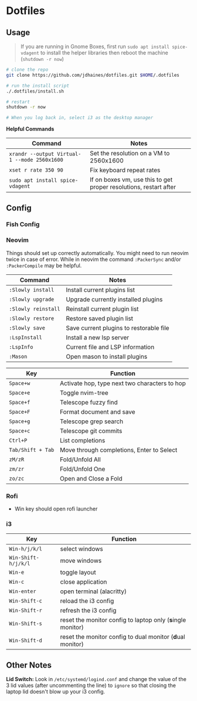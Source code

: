 
# Dotfiles

## Usage

>If you are running in Gnome Boxes, first run `sudo apt install spice-vdagent` to install the helper libraries then reboot the machine (`shutdown -r now`)

```bash
# clone the repo
git clone https://github.com/jdhaines/dotfiles.git $HOME/.dotfiles

# run the install script
./.dotfiles/install.sh

# restart
shutdown -r now

# When you log back in, select i3 as the desktop manager
```

**Helpful Commands**

|Command|Notes|
|---|---|
|`xrandr --output Virtual-1 --mode 2560x1600`|Set the resolution on a VM to 2560x1600|
|`xset r rate 350 90`|Fix keyboard repeat rates|
|`sudo apt install spice-vdagent`|If on boxes vm, use this to get proper resolutions, restart after|

## Config

### Fish Config

### Neovim

Things should set up correctly automatically.  You might need to run neovim twice in case of error.  While in neovim the command `:PackerSync` and/or `:PackerCompile` may be helpful.

|Command|Notes|
|---|---|
|`:Slowly install`|Install current plugins list|
|`:Slowly upgrade`|Upgrade currently installed plugins|
|`:Slowly reinstall`|Reinstall current plugin list|
|`:Slowly restore`|Restore saved plugin list|
|`:Slowly save`|Save current plugins to restorable file|
|`:LspInstall`|Install a new lsp server|
|`:LspInfo`|Current file and LSP information|
|`:Mason`|Open mason to install plugins|

|Key|Function|
|---|---|
|`Space+w`|Activate hop, type next two characters to hop|
|`Space+e`|Toggle nvim-tree|
|`Space+f`|Telescope fuzzy find|
|`Space+F`|Format document and save|
|`Space+g`|Telescope grep search|
|`Space+c`|Telescope git commits|
|`Ctrl+P`|List completions|
|`Tab/Shift + Tab`|Move through completions, Enter to Select|
|`zM/zR`|Fold/Unfold All|
|`zm/zr`|Fold/Unfold One|
|`zo/zc`|Open and Close a Fold|

### Rofi

- Win key should open rofi launcher

### i3

|Key|Function|
|---|---|
|`Win-h/j/k/l`|select windows|
|`Win-Shift-h/j/k/l`|move windows|
|`Win-e`|toggle layout|
|`Win-c`|close application|
|`Win-enter`|open terminal (alacritty)|
|`Win-Shift-c`|reload the i3 config|
|`Win-Shift-r`|refresh the i3 config|
|`Win-Shift-s`|reset the monitor config to laptop only (**s**ingle monitor)|
|`Win-Shift-d`|reset the monitor config to dual monitor (**d**ual monitor)|

## Other Notes

**Lid Switch:** Look in `/etc/systemd/logind.conf` and change the value of the 3 lid values (after uncommenting the line) to `ignore` so that closing the laptop lid doesn't blow up your i3 config.

